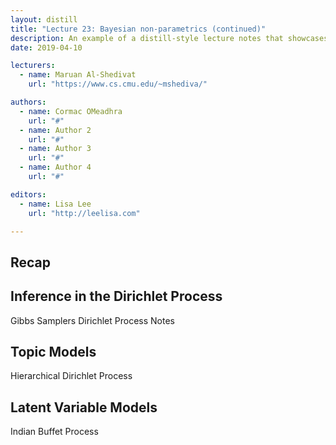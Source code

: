 ```yaml
---
layout: distill
title: "Lecture 23: Bayesian non-parametrics (continued)"
description: An example of a distill-style lecture notes that showcases the main elements.
date: 2019-04-10

lecturers:
  - name: Maruan Al-Shedivat
    url: "https://www.cs.cmu.edu/~mshediva/"

authors:
  - name: Cormac OMeadhra
    url: "#"
  - name: Author 2
    url: "#"
  - name: Author 3
    url: "#"
  - name: Author 4
    url: "#"

editors:
  - name: Lisa Lee
    url: "http://leelisa.com"

---
```


<!--Recap: Chinese restaurant process, stick breaking construction-->
## Recap

<!--Inference in the Dirichlet Process: Gibbs Samplers - Collapsed, Block, Slice-->
## Inference in the Dirichlet Process
<d-cite key="ishwaran2001gibbs">Gibbs Samplers</d-cite>
<d-cite key="hopper2015dpnotes">Dirichlet Process Notes</d-cite>

<!--Topic Models: LDA, HDP-->
## Topic Models
<d-cite key="teh2005sharing">Hierarchical Dirichlet Process</d-cite>

<!--Latent Variable Models: Indian Buffet Process-->
## Latent Variable Models
<d-cite key="griffiths2011indian">Indian Buffet Process</d-cite>
